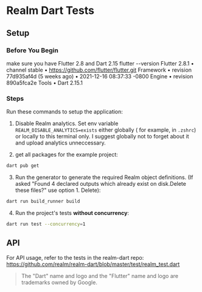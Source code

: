 # Realm Dart Tests

## Setup

### Before You Begin

make sure you have Flutter 2.8 and Dart 2.15 flutter --version Flutter 2.8.1 • channel stable • https://github.com/flutter/flutter.git Framework • revision 77d935af4d (5 weeks ago) • 2021-12-16 08:37:33 -0800 Engine • revision 890a5fca2e Tools • Dart 2.15.1

### Steps

Run these commands to setup the application:

1. Disable Realm analytics. Set env variable `REALM_DISABLE_ANALYTICS=exists` either globally ( for example, in `.zshrc`) or locally to this terminal only. I suggest globally not to forget about it and upload analytics unneccessary.

2. get all packages for the example project:

```sh
dart pub get
```

3. Run the generator to generate the required Realm object definitions. (If asked "Found 4 declared outputs which already exist on disk.Delete these files?" use option 1. Delete):

```sh
dart run build_runner build
```

4. Run the project's tests **without concurrency**:

```sh
dart run test --concurrency=1
```

## API

For API usage, refer to the tests in the realm-dart repo: https://github.com/realm/realm-dart/blob/master/test/realm_test.dart

> The "Dart" name and logo and the "Flutter" name and logo are trademarks owned by Google.
